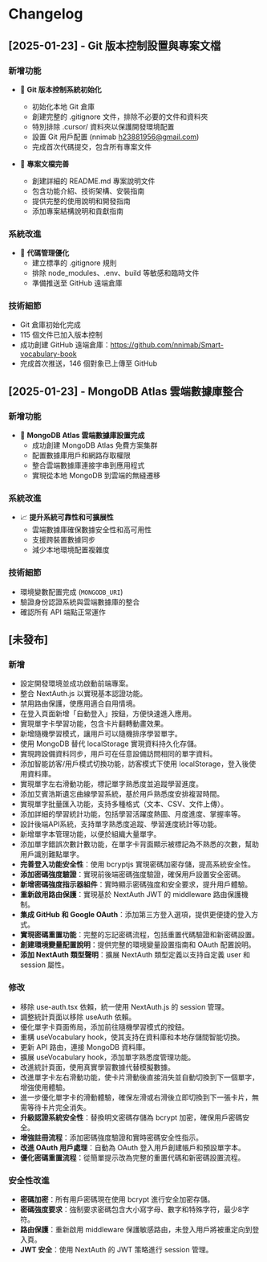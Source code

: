 # Changelog

## [2025-01-23] - Git 版本控制設置與專案文檔
### 新增功能
- 🔧 **Git 版本控制系統初始化**
  - 初始化本地 Git 倉庫
  - 創建完整的 .gitignore 文件，排除不必要的文件和資料夾
  - 特別排除 .cursor/ 資料夾以保護開發環境配置
  - 設置 Git 用戶配置 (nnimab <h23881956@gmail.com>)
  - 完成首次代碼提交，包含所有專案文件

- 📖 **專案文檔完善**
  - 創建詳細的 README.md 專案說明文件
  - 包含功能介紹、技術架構、安裝指南
  - 提供完整的使用說明和開發指南
  - 添加專案結構說明和貢獻指南

### 系統改進
- 📁 **代碼管理優化**
  - 建立標準的 .gitignore 規則
  - 排除 node_modules、.env、build 等敏感和臨時文件
  - 準備推送至 GitHub 遠端倉庫

### 技術細節
- Git 倉庫初始化完成
- 115 個文件已加入版本控制
- 成功創建 GitHub 遠端倉庫：https://github.com/nnimab/Smart-vocabulary-book
- 完成首次推送，146 個對象已上傳至 GitHub

## [2025-01-23] - MongoDB Atlas 雲端數據庫整合
### 新增功能
- 🚀 **MongoDB Atlas 雲端數據庫設置完成**
  - 成功創建 MongoDB Atlas 免費方案集群
  - 配置數據庫用戶和網路存取權限
  - 整合雲端數據庫連接字串到應用程式
  - 實現從本地 MongoDB 到雲端的無縫遷移

### 系統改進
- 📈 **提升系統可靠性和可擴展性**
  - 雲端數據庫確保數據安全性和高可用性
  - 支援跨裝置數據同步
  - 減少本地環境配置複雜度

### 技術細節
- 環境變數配置完成 (`MONGODB_URI`)
- 驗證身份認證系統與雲端數據庫的整合
- 確認所有 API 端點正常運作

## [未發布]
 
### 新增
- 設定開發環境並成功啟動前端專案。
- 整合 NextAuth.js 以實現基本認證功能。
- 禁用路由保護，使應用適合自用情境。
- 在登入頁面新增「自動登入」按鈕，方便快速進入應用。
- 實現單字卡學習功能，包含卡片翻轉動畫效果。
- 新增隨機學習模式，讓用戶可以隨機排序學習單字。
- 使用 MongoDB 替代 localStorage 實現資料持久化存儲。
- 實現跨設備資料同步，用戶可在任意設備訪問相同的單字資料。
- 添加智能訪客/用戶模式切換功能，訪客模式下使用 localStorage，登入後使用資料庫。
- 實現單字左右滑動功能，標記單字熟悉度並追蹤學習進度。
- 添加艾賓浩斯遺忘曲線學習系統，基於用戶熟悉度安排複習時間。
- 實現單字批量匯入功能，支持多種格式（文本、CSV、文件上傳）。
- 添加詳細的學習統計功能，包括學習活躍度熱圖、月度進度、掌握率等。
- 設計後端API系統，支持單字熟悉度追蹤、學習進度統計等功能。
- 新增單字本管理功能，以便於組織大量單字。
- 添加單字錯誤次數計數功能，在單字卡背面顯示被標記為不熟悉的次數，幫助用戶識別難點單字。
- **完善登入功能安全性**：使用 bcryptjs 實現密碼加密存儲，提高系統安全性。
- **添加密碼強度驗證**：實現前後端密碼強度驗證，確保用戶設置安全密碼。
- **新增密碼強度指示器組件**：實時顯示密碼強度和安全要求，提升用戶體驗。
- **重新啟用路由保護**：實現基於 NextAuth JWT 的 middleware 路由保護機制。
- **集成 GitHub 和 Google OAuth**：添加第三方登入選項，提供更便捷的登入方式。
- **實現密碼重置功能**：完整的忘記密碼流程，包括重置代碼驗證和新密碼設置。
- **創建環境變量配置說明**：提供完整的環境變量設置指南和 OAuth 配置說明。
- **添加 NextAuth 類型聲明**：擴展 NextAuth 類型定義以支持自定義 user 和 session 屬性。

### 修改
- 移除 use-auth.tsx 依賴，統一使用 NextAuth.js 的 session 管理。
- 調整統計頁面以移除 useAuth 依賴。
- 優化單字卡頁面佈局，添加前往隨機學習模式的按鈕。
- 重構 useVocabulary hook，使其支持在資料庫和本地存儲間智能切換。
- 更新 API 路由，連接 MongoDB 資料庫。
- 擴展 useVocabulary hook，添加單字熟悉度管理功能。 
- 改進統計頁面，使用真實學習數據代替模擬數據。 
- 改進單字卡左右滑動功能，使卡片滑動後直接消失並自動切換到下一個單字，增強使用體驗。
- 進一步優化單字卡的滑動體驗，確保左滑或右滑後立即切換到下一張卡片，無需等待卡片完全消失。
- **升級認證系統安全性**：替換明文密碼存儲為 bcrypt 加密，確保用戶密碼安全。
- **增強註冊流程**：添加密碼強度驗證和實時密碼安全性指示。
- **改進 OAuth 用戶處理**：自動為 OAuth 登入用戶創建帳戶和預設單字本。
- **優化密碼重置流程**：從簡單提示改為完整的重置代碼和新密碼設置流程。

### 安全性改進
- **密碼加密**：所有用戶密碼現在使用 bcrypt 進行安全加密存儲。
- **密碼強度要求**：強制要求密碼包含大小寫字母、數字和特殊字符，最少8字符。
- **路由保護**：重新啟用 middleware 保護敏感路由，未登入用戶將被重定向到登入頁。
- **JWT 安全**：使用 NextAuth 的 JWT 策略進行 session 管理。 